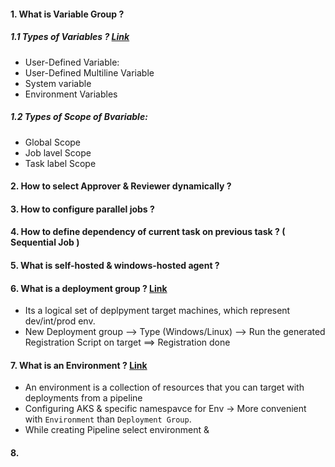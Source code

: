 
#### 1. What is Variable Group ?
##### 1.1 Types of Variables ? [Link](https://learn.microsoft.com/en-us/azure/devops/pipelines/process/variables?view=azure-devops&tabs=yaml%2Cbatch#understand-variable-syntax)
   * User-Defined Variable:
   * User-Defined Multiline Variable
   * System variable
   * Environment Variables
##### 1.2 Types of Scope of Bvariable:
   * Global Scope
   * Job lavel Scope
   * Task label Scope
#### 2. How to select Approver & Reviewer dynamically ?
#### 3. How to configure parallel jobs ?
#### 4. How to define dependency of current task on previous task ? ( Sequential Job )
#### 5. What is self-hosted & windows-hosted agent ?
#### 6. What is a deployment group ? [Link](https://learn.microsoft.com/en-us/azure/devops/pipelines/release/deployment-groups/?view=azure-devops)
   * Its a logical set of deplpyment target machines, which represent dev/int/prod env.
   * New Deployment group --> Type (Windows/Linux) --> Run the generated Registration Script on target ==> Registration done 
#### 7. What is an Environment ? [Link](https://learn.microsoft.com/en-us/azure/devops/pipelines/process/environments?view=azure-devops)
   * An environment is a collection of resources that you can target with deployments from a pipeline 
   * Configuring AKS & specific namespavce for Env -> More convenient with `Environment` than `Deployment Group`. 
   * While creating Pipeline select environment & 
#### 8. 
